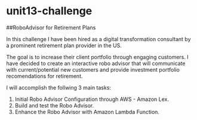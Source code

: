 # unit13-challenge
##RoboAdvisor for Retirement Plans

In this challenge I have been hired as a digital transformation consultant by a prominent retirement plan provider in the US.  

The goal is to increase their client portfolio through engaging customers.  I have decided to create an interactive robo advisor that will communicate with current/potential new customers and provide investment portfolio recomendations for retirement.  

I will accomplish the follwing 3 main tasks:
1) Initial Robo Advisor Configuration through AWS - Amazon Lex.
2) Build and test the Robo Advisor.
3) Enhance the Robo Advisor with Amazon Lambda Function.  